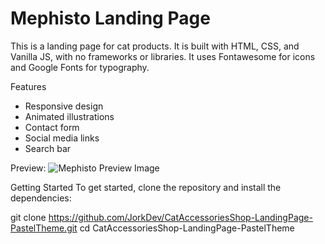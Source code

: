 # Mephisto Landing Page
This is a landing page for cat products. It is built with HTML, CSS, and Vanilla JS, with no frameworks or libraries. It uses Fontawesome for icons and Google Fonts for typography.

Features
* Responsive design
* Animated illustrations
* Contact form
* Social media links
* Search bar

Preview:
![Mephisto Preview Image](https://cdn.discordapp.com/attachments/841197221578801172/1106350551073042522/preview.jpg)


Getting Started
To get started, clone the repository and install the dependencies:

git clone https://github.com/JorkDev/CatAccessoriesShop-LandingPage-PastelTheme.git
cd CatAccessoriesShop-LandingPage-PastelTheme
